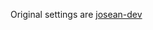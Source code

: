 Original settings are [josean-dev](https://github.com/josean-dev/dev-environment-files/tree/main/.config/nvim)
